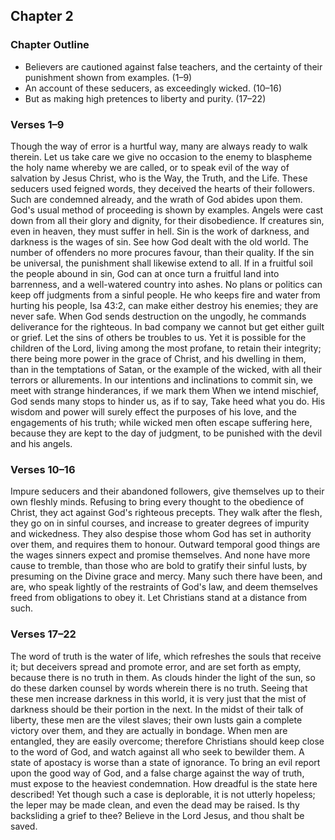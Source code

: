 ## Chapter 2

### Chapter Outline

- Believers are cautioned against false teachers, and the certainty of their punishment shown from examples. (1–9)
- An account of these seducers, as exceedingly wicked. (10–16)
- But as making high pretences to liberty and purity. (17–22)

### Verses 1–9

Though the way of error is a hurtful way, many are always ready to walk therein. Let us take care we give no occasion to the enemy to blaspheme the holy name whereby we are called, or to speak evil of the way of salvation by Jesus Christ, who is the Way, the Truth, and the Life. These seducers used feigned words, they deceived the hearts of their followers. Such are condemned already, and the wrath of God abides upon them. God's usual method of proceeding is shown by examples. Angels were cast down from all their glory and dignity, for their disobedience. If creatures sin, even in heaven, they must suffer in hell. Sin is the work of darkness, and darkness is the wages of sin. See how God dealt with the old world. The number of offenders no more procures favour, than their quality. If the sin be universal, the punishment shall likewise extend to all. If in a fruitful soil the people abound in sin, God can at once turn a fruitful land into barrenness, and a well-watered country into ashes. No plans or politics can keep off judgments from a sinful people. He who keeps fire and water from hurting his people, Isa 43:2, can make either destroy his enemies; they are never safe. When God sends destruction on the ungodly, he commands deliverance for the righteous. In bad company we cannot but get either guilt or grief. Let the sins of others be troubles to us. Yet it is possible for the children of the Lord, living among the most profane, to retain their integrity; there being more power in the grace of Christ, and his dwelling in them, than in the temptations of Satan, or the example of the wicked, with all their terrors or allurements. In our intentions and inclinations to commit sin, we meet with strange hinderances, if we mark them When we intend mischief, God sends many stops to hinder us, as if to say, Take heed what you do. His wisdom and power will surely effect the purposes of his love, and the engagements of his truth; while wicked men often escape suffering here, because they are kept to the day of judgment, to be punished with the devil and his angels.

### Verses 10–16

Impure seducers and their abandoned followers, give themselves up to their own fleshly minds. Refusing to bring every thought to the obedience of Christ, they act against God's righteous precepts. They walk after the flesh, they go on in sinful courses, and increase to greater degrees of impurity and wickedness. They also despise those whom God has set in authority over them, and requires them to honour. Outward temporal good things are the wages sinners expect and promise themselves. And none have more cause to tremble, than those who are bold to gratify their sinful lusts, by presuming on the Divine grace and mercy. Many such there have been, and are, who speak lightly of the restraints of God's law, and deem themselves freed from obligations to obey it. Let Christians stand at a distance from such.

### Verses 17–22

The word of truth is the water of life, which refreshes the souls that receive it; but deceivers spread and promote error, and are set forth as empty, because there is no truth in them. As clouds hinder the light of the sun, so do these darken counsel by words wherein there is no truth. Seeing that these men increase darkness in this world, it is very just that the mist of darkness should be their portion in the next. In the midst of their talk of liberty, these men are the vilest slaves; their own lusts gain a complete victory over them, and they are actually in bondage. When men are entangled, they are easily overcome; therefore Christians should keep close to the word of God, and watch against all who seek to bewilder them. A state of apostacy is worse than a state of ignorance. To bring an evil report upon the good way of God, and a false charge against the way of truth, must expose to the heaviest condemnation. How dreadful is the state here described! Yet though such a case is deplorable, it is not utterly hopeless; the leper may be made clean, and even the dead may be raised. Is thy backsliding a grief to thee? Believe in the Lord Jesus, and thou shalt be saved.

